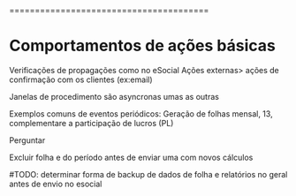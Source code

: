 =======================================
# Comportamentos de ações básicas

Verificações de propagações como no eSocial
Ações externas> ações de confirmação com os clientes (ex:email)

Janelas de procedimento são asyncronas umas as outras

Exemplos comuns de eventos periódicos: Geração de folhas mensal, 13, complementare a participação de lucros (PL)

Perguntar 

Excluir folha e do período antes de enviar uma com novos cálculos

#TODO: determinar forma de backup de dados de folha e relatórios no geral antes de envio no esocial

